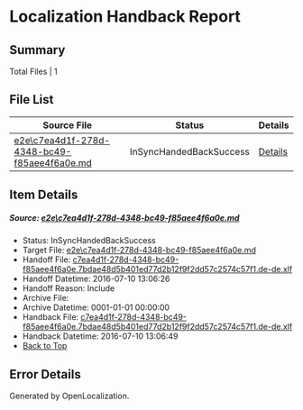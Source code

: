 # <a name='report-top'></a> Localization Handback Report

## Summary
 Total Files | 1

## File List
 Source File | Status | Details 
 ----------- | ------ | ------- 
 [e2e\c7ea4d1f-278d-4348-bc49-f85aee4f6a0e.md](https://github.com/OpenLocalizationTestOrg/oltest/blob/9e580e45d6227cd3ee9529735f13edcca54dd874/e2e/c7ea4d1f-278d-4348-bc49-f85aee4f6a0e.md) | InSyncHandedBackSuccess | [Details](#66d9b63453f4014c0cd241e73aaa49846f14ded81)

## Item Details
##### <a name='66d9b63453f4014c0cd241e73aaa49846f14ded81'></a> Source: [e2e\c7ea4d1f-278d-4348-bc49-f85aee4f6a0e.md](https://github.com/OpenLocalizationTestOrg/oltest/blob/9e580e45d6227cd3ee9529735f13edcca54dd874/e2e/c7ea4d1f-278d-4348-bc49-f85aee4f6a0e.md)
* Status: InSyncHandedBackSuccess
* Target File: [e2e\c7ea4d1f-278d-4348-bc49-f85aee4f6a0e.md](https://github.com/OpenLocalizationTestOrg/oltest-dede-fly/blob/0792d84f3a8ce13e19e1a9e1b45268bc3095d224/e2e/c7ea4d1f-278d-4348-bc49-f85aee4f6a0e.md)
* Handoff File: [c7ea4d1f-278d-4348-bc49-f85aee4f6a0e.7bdae48d5b401ed77d2b12f9f2dd57c2574c57f1.de-de.xlf](https://github.com/OpenLocalizationTestOrg/olhandoff-e2e/blob/c350fc54c480bbce9a465f9fe032b15ebb5030b5/ol-handoff/OpenLocalizationTestOrg/oltest-dede-fly/ci/ht/c7ea4d1f-278d-4348-bc49-f85aee4f6a0e.7bdae48d5b401ed77d2b12f9f2dd57c2574c57f1.de-de.xlf)
* Handoff Datetime: 2016-07-10 13:06:26
* Handoff Reason: Include
* Archive File: 
* Archive Datetime: 0001-01-01 00:00:00
* Handback File: [c7ea4d1f-278d-4348-bc49-f85aee4f6a0e.7bdae48d5b401ed77d2b12f9f2dd57c2574c57f1.de-de.xlf](https://github.com/OpenLocalizationTestOrg/olhandback-e2e/blob/195dde7e3f365a675acb36265c3edb06af82dba3/ol-handback/OpenLocalizationTestOrg/oltest-dede-fly/ci/ht/c7ea4d1f-278d-4348-bc49-f85aee4f6a0e.7bdae48d5b401ed77d2b12f9f2dd57c2574c57f1.de-de.xlf)
* Handback Datetime: 2016-07-10 13:06:49
* [Back to Top](#report-top)


## Error Details

Generated by OpenLocalization.

